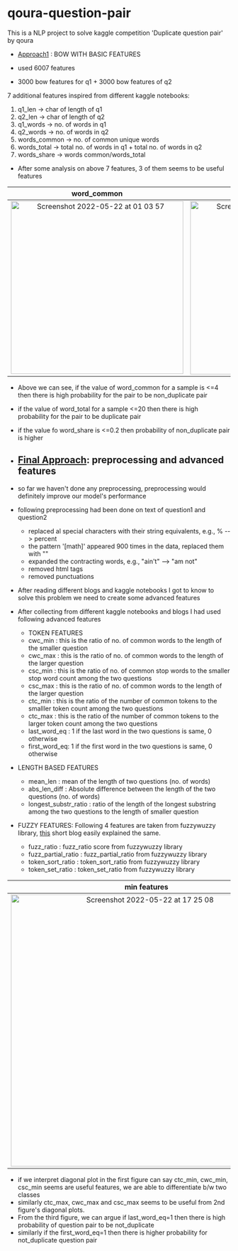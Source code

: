 # qoura-question-pair
 This is a NLP project to solve kaggle competition 'Duplicate question pair' by qoura
 
 
- [Approach1](https://github.com/stuck-in-local-optimum/qoura-questn-pairs/blob/main/src/bow-with-basic-features.ipynb) : BOW WITH BASIC FEATURES
 
- used 6007 features
- 3000 bow features for q1 + 3000 bow features of q2
 
 7 additional features inspired from different kaggle notebooks:
 1) q1_len   -> char of length of q1
 2) q2_len   -> char of length of q2
 3) q1_words -> no. of words in q1
 4) q2_words -> no. of words in q2
 5) words_common -> no. of common unique words
 6) words_total  -> total no. of words in q1 + total no. of words in q2
 7) words_share  -> words  common/words_total

- After some analysis on above 7 features, 3 of them seems to be useful features





word_common                       |  word_total                      |                  word_share
:--------------------------------:|:--------------------------------:|:--------------------------------: 
<img width="389" alt="Screenshot 2022-05-22 at 01 03 57" src="https://user-images.githubusercontent.com/55681180/169666624-8597945b-9add-44f6-abb1-cab5f4c8c0a7.png">  | <img width="390" alt="Screenshot 2022-05-22 at 01 20 06" src="https://user-images.githubusercontent.com/55681180/169667007-98243566-be21-4ede-8da3-92b7738fe3a2.png"> | <img width="389" alt="Screenshot 2022-05-22 at 01 18 05" src="https://user-images.githubusercontent.com/55681180/169666948-5207561b-d074-4ce4-86a7-6a92a097bd1f.png">

- Above we can see, if the value of word_common for a sample is <=4 then there is high probability for the pair to be non_duplicate pair
- if the value of word_total for a sample <=20 then there is high probability for the pair to be duplicate pair
- if the value fo word_share is <=0.2 then probability of non_duplicate pair is higher


- ## [Final Approach](https://github.com/stuck-in-local-optimum/qoura-questn-pairs/blob/main/src/bow-with-preprocessing-and-advanced-features.ipynb): preprocessing and advanced features
- so far we haven't done any preprocessing, preprocessing would definitely improve our model's performance
- following preprocessing had been done on text of question1 and question2
  - replaced al special characters with their string equivalents, e.g., % --> percent
  - the pattern '[math]' appeared 900 times in the data, replaced them with ""
  - expanded the contracting words, e.g., "ain't" --> "am not"
  - removed html tags
  - removed punctuations

- After reading different blogs and kaggle notebooks I got to know to solve this problem we need to create some advanced features
- After collecting from different kaggle notebooks and blogs I had used following advanced features
  - TOKEN FEATURES
   -  cwc_min      : this is the ratio of no. of common words to the length of the smaller question
   -  cwc_max      : this is the ratio of no. of common words to the length of the larger question
   -  csc_min      : this is the ratio of no. of common stop words to the smaller stop word count among the two questions
   -  csc_max      : this is the ratio of no. of common words to the length of the larger question
   -  ctc_min      : this is the ratio of the number of common tokens to the smalller token count among the two questions
   -  ctc_max      : this is the ratio of the number of common tokens to the larger token count among the two questions
   -  last_word_eq : 1 if the last word in the two questions is same, 0 otherwise  
   -  first_word_eq: 1 if the first word in the two questions is same, 0 otherwise  
 - LENGTH BASED FEATURES
   - mean_len             : mean of the length of two questions (no. of words)
   - abs_len_diff         : Absolute difference between the length of the two questions (no. of words)
   - longest_substr_ratio : ratio of the length of the longest substring among the two questions to the length of smaller question
  
 - FUZZY FEATURES: Following 4 features are taken from fuzzywuzzy library, [this](https://chairnerd.seatgeek.com/fuzzywuzzy-fuzzy-string-matching-in-python/) short blog easily explained the same.
   - fuzz_ratio         : fuzz_ratio score from fuzzywuzzy library
   - fuzz_partial_ratio : fuzz_partial_ratio from fuzzywuzzy library
   - token_sort_ratio   : token_sort_ratio from fuzzywuzzy library
   - token_set_ratio    : token_set_ratio from fuzzywuzzy library
  
  
  min features                       |  max features                      |                  last and first word equal
:--------------------------------:|:--------------------------------:|:--------------------------------: 
<img width="612" alt="Screenshot 2022-05-22 at 17 25 08" src="https://user-images.githubusercontent.com/55681180/169694837-cef2d5ac-ea1c-4bc9-bbd1-68c368c398e8.png"> | <img width="612" alt="Screenshot 2022-05-22 at 17 52 24" src="https://user-images.githubusercontent.com/55681180/169694910-6c979e2b-e849-49c0-8f42-4f0500ae57f5.png">  |  <img width="414" alt="Screenshot 2022-05-22 at 17 54 15" src="https://user-images.githubusercontent.com/55681180/169694979-81c4243f-541e-43ed-ad09-429a89f76ebe.png">

- if we interpret diagonal plot in the first figure can say ctc_min, cwc_min, csc_min seems are useful features, we are able to differentiate b/w two classes
- similarly ctc_max, cwc_max and csc_max seems to be useful from 2nd figure's diagonal plots.
- From the third figure, we can argue if last_word_eq=1 then there is high probability of question pair to be not_duplicate
- similarly if the first_word_eq=1 then there is higher probability for not_duplicate question pair



